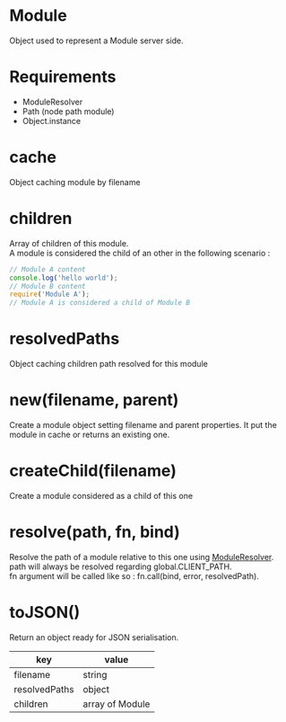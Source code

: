Module
=============

Object used to represent a Module server side.

# Requirements
- ModuleResolver
- Path (node path module)
- Object.instance

# cache
Object caching module by filename

# children
Array of children of this module.  
A module is considered the child of an other in the following scenario :
```javascript
// Module A content
console.log('hello world');
// Module B content
require('Module A');
// Module A is considered a child of Module B
```

# resolvedPaths
Object caching children path resolved for this module

# new(filename, parent)
Create a module object setting filename and parent properties. It put the module in cache or returns an existing one.

# createChild(filename)
Create a module considered as a child of this one

# resolve(path, fn, bind)
Resolve the path of a module relative to this one using [ModuleResolver](../ModuleResolver).  
path will always be resolved regarding global.CLIENT_PATH.  
fn argument will be called like so : fn.call(bind, error, resolvedPath).

# toJSON()
Return an object ready for JSON serialisation.

key | value
---- | -----
filename | string
resolvedPaths | object
children    | array of Module
